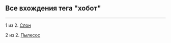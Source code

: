 ## Все вхождения тега "хобот"

---

1 из 2. [Слон](./2020-07-06_elephant.md)

2 из 2. [Пылесос](./2020-07-06_vacuum.md)

